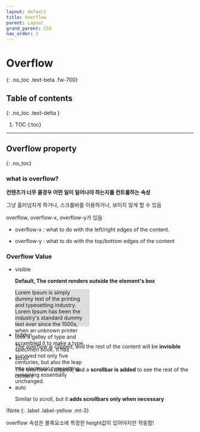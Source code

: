 ```yaml
---
layout: default
title: Overflow
parent: Layout
grand_parent: CSS
nav_order: 3
---
```


# Overflow
{: .no_toc .text-beta .fw-700}

## Table of contents
{: .no_toc .text-delta }

1. TOC
{:toc}

---

## Overflow property
{: .no_toc}

### what is overflow?

**컨텐츠가 너무 클경우 어떤 일이 일어나야 하는지를 컨트롤하는 속성**

그냥 흘러넘치게 하거나, 스크롤바를 이용하거나, 보이지 않게 할 수 있음

overflow, overflow-x, overflow-y가 있음

* overflow-x : what to do with the left/right edges of the content.

* overflow-y : what to do with the top/bottom edges of the content

### Overflow Value

* visible

    **Default, The content renders outside the element's box**
    
    <p style="width:200px; height: 100px; background: #ddd; overflow: visible">
        Lorem Ipsum is simply dummy text of the printing and typesetting industry. Lorem Ipsum has been the industry's standard dummy text ever since the 1500s, when an unknown printer took a galley of type and scrambled it to make a type specimen book. It has survived not only five centuries, but also the leap into electronic typesetting, remaining essentially unchanged.
    </p>
    
* hidden

    The overflow is clipped, and the rest of the content will be **invisible**

* scroll

    The overflow is clipped, and a **scrollbar is added** to see the rest of the content

* auto

    Similar to scroll, but it **adds scrollbars only when necessary**
    
!Note
{: .label .label-yellow .mt-3}
<div class="code-example" markdown="1">
overflow 속성은 블록요소에 특정한 height값이 있어야지만 작동함!
</div>